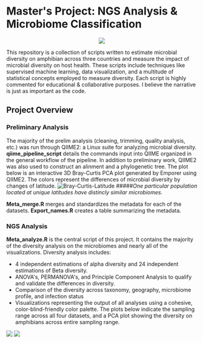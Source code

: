 # Master's Project: NGS Analysis & Microbiome Classification

<p align="center">
  <img src="https://vectorified.com/images/dna-icon-png-17.png" />
</p>

This repository is a collection of scripts written to estimate microbial diversity on amphibian across three countries and measure the impact of microbial diversity on host health. These scripts include techniques like supervised machine learning, data visualization, and a multitude of statistical concepts employed to measure diversity. Each script is highly commented for educational & collaborative purposes. I believe the narrative is just as important as the code.

## Project Overview
### Preliminary Analysis
The majority of the prelim analysis (cleaning, trimming, quality analysis, etc.) was run through QIIME2: a Linux suite for analyzing microbial diversity. **qiime_pipeline_script** details the commands input into QIIME organized in the general workflow of the pipeline. In addition to preliminary work, QIIME2 was also used to construct an alinment and a phylogenetic tree. The plot below is an interactive 3D Bray-Curtis PCA plot generated by Emporer using QIIME2. The colors represent the differences of microbial diversity by changes of latitude.
![Bray-Curtis-Latitude](https://user-images.githubusercontent.com/32527761/145268955-30d931cb-040a-4d12-ba40-a8b674431683.png)
#####_One particular population located at unique latitudes have distincly similar microbiomes._

**Meta_merge.R** merges and standardizes the metadata for each of the datasets. **Export_names.R** creates a table summarizing the metadata.

### NGS Analysis
**Meta_analyze.R** is the central script of this project. It contains the
majority of the diversity analysis on the microbiomes and nearly all of the
visualizations. Diversity analysis includes:
- 4 independent estimations of alpha diversity and 24 independent estimations of
  Beta diversity.
- ANOVA's, PERMANOVA's, and Principle Component Analysis to qualify and validate the differences in diversity.
- Comparison of the diversity across taxonomy, geography, microbiome profile,
  and infection status
- Visualizations representing the output of all analyses using a cohesive,
  color-blind-friendly color palette.
The plots below indicate the sampling range across all four datasets, and a PCA plot showing the diversity on amphibians across entire sampling range.
<p float="center">
  <img src="https://user-images.githubusercontent.com/32527761/145129143-aafa360b-ae36-4e0e-ac0f-2165511b6ca0.png" />
  <img src="https://user-images.githubusercontent.com/32527761/145129232-e9546a3f-df93-4303-954a-6898ed6c8edb.png" />
</p>

